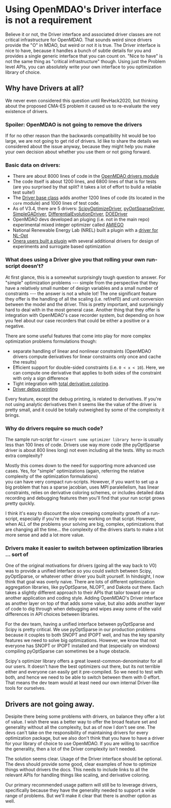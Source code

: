 # Using OpenMDAO's Driver interface is not a requirement

Believe it or not, the Driver interface and associated driver classes are not critical infrastructure for OpenMDAO. 
That sounds weird since drivers provide the "O" in MDAO, but weird or not it is true. 
The Driver interface is nice to have, because it handles a bunch of subtle details for you and provides a single generic interface that you can count on.
"Nice to have" is not the same thing as "critical infrastructure" though. 
Using just the Problem level APIs, you can absolutely write your own interface to you optimization library of choice. 

## Why have Drivers at all? 

We never even considered this question until RevHack2020, 
but thinking about the proposed CMA-ES problem it caused us to re-evaluate the very existence of drivers. 

### Spoiler: OpenMDAO is not going to remove the drivers

If for no other reason than the backwards compatibility hit would be too large, we are not going to get rid of drivers.
Id like to share the details we considered about the issue anyway, because they might help you make your own decision about whether you use them or not going forward. 

### Basic data on drivers: 
* There are about 8000 lines of code in the [OpenMDAO drivers module](https://github.com/OpenMDAO/OpenMDAO/tree/2186adb1ba66e0babaad8d2e6c7da071e1c6e973/openmdao/drivers)
* The code itself is about 1200 lines, and 6800 lines of that is for tests (are you surprised by that split? it takes a lot of effort to build a reliable test suite!)
* The [Driver base class](https://github.com/OpenMDAO/OpenMDAO/blob/2186adb1ba66e0babaad8d2e6c7da071e1c6e973/openmdao/core/driver.py) adds another 1200 lines of code (its located in the `core` module) and 1000 lines of test code. 
* As of V3.4, there are 5 drivers: [ScipyOptimizeDriver][scipy-driver], [pyOptSparseDriver][pyopt-driver], [SimpleGADriver][simple-ga], [DifferentialEvolutionDriver][di-ga], [DOEDriver][doe-driver]
* OpenMDAO devs developed an pluging (i.e. not in the main repo) experimental mixed integer optimizer called [AMIEGO](https://github.com/Kenneth-T-Moore/AMIEGO)
* National Renewable Energy Lab (NREL) built a plugin with a [driver for NL-Opt](https://github.com/johnjasa/nrel_openmdao_extensions)
* [Onera users built a plugin](https://github.com/OneraHub/openmdao_extensions) with several additional drivers for design of experiments and surrogate based optimization

### What does using a Driver give you that rolling your own run-script doesn't? 

At first glance, this is a somewhat surprisingly tough question to answer. 
For "simple" optimization problems --- simple from the perspective that they have a relatively small number of design variables and a small number of constraints --- the answer is not a whole lot! 
The one significant feature they offer is the handling of all the scaling (i.e. ref/ref0) and unit conversion between the model and the driver. 
This is pretty important, and surprisingly hard to deal with in the most general case. 
Another thing that they offer is integration with OpenMDAO's case recorder system, but depending on how you feel about our case recorders that could be either a positive or a negative. 

There are some useful features that come into play for more complex optimization problems formulations though: 
* separate handling of linear and nonlinear constraints (OpenMDAO drivers compute derivatives for linear constraints only once and cache the results)
* Efficient support for double-sided constraints (i.e. `0 < x < 10`). Here, we can compute one derivative that applies to both sides of the constraint with only a sign difference
* Tight integration with  [total derivative coloring](http://openmdao.org/twodocs/versions/3.4.0/features/core_features/working_with_derivatives/simul_derivs.html). 
* [Driver debug printing](http://openmdao.org/twodocs/versions/3.4.0/features/debugging/debugging_drivers.html)

Every feature, except the debug printing, is related to derivatives. 
If you're not using analytic derivatives then it seems like the value of the driver is pretty small, 
and it could be totally outweighed by some of the complexity it brings. 

### Why do drivers require so much code? 

The sample run-script for `<insert some optimizer library here>` is usually less than 100 lines of code. 
Drivers use way more code (the pyOptSparse driver is about 800 lines long) not even including all the tests. 
Why so much extra complexity? 

Mostly this comes down to the need for supporting more advanced use cases. 
Yes, for "simple" optimizations (again, referring the relative complexity of the optimization formulations)  
you can have very compact run-scripts. 
However, if you want to set up a big problem that has a sparse jacobian, uses MPI paralellelism, has linear constraints, relies on derivative coloring schemes, or includes detailed data recording and debugging features then you'll find that your run script grows pretty quickly. 

I think it's easy to discount the slow creeping complexity growth of a run-script, especially if you're the only one working on that script. 
However, when ALL of the problems your solving are big, complex, optimizations that are changing all the time... the complexity of the drivers starts to make a lot more sense and add a lot more value. 

### Drivers make it easier to switch between optimization libraries ... sort of

One of the original motivations for drivers (going all the way back to V0) was to provide a unified interface so you could switch between Scipy, pyOptSparse, or whatever other driver you built yourself. 
In hindsight, I now think that goal was overly naive. 
There are lots of different optimization aggregation libraries, like pyOptSparse, NLOPT, and Dakota out there. 
Each takes a slightly different approach to their APIs that tailor toward one or another application and coding style. 
Adding OpenMDAO's Driver interface as another layer on top of that adds some value, but also adds another layer of code to dig through when debugging and wipes away some of the valid differences in API choices between libraries. 

For the dev team, having a unified interface between pyOptSparse and Scipy is pretty critical. 
We use pyOptSparse in our production problems because it couples to both SNOPT and IPOPT well, and has the key sparsity features we need to solve big optimizations. 
However, we know that not everyone has SNOPT or IPOPT installed and that (especially on windows) compiling pyOptSparse can sometimes be a huge obstacle. 

Scipy's optimizer library offers a great lowest-common-denominator for all our users. 
It doesn't have the best optimizers out there, but its not terrible either and everyone can easily get it pre-compiled. 
So we need to test with both, and hence we need to be able to switch between them with 0 effort. 
That means the dev team would at least need our own internal Driver-like tools for ourselves. 


## Drivers are not going away. 

Desipite there being some problems with drivers, on balance they offer a lot of value. 
I wish there was a better way to offer the broad feature set and generality without all the complexity, but as of now I don't see one. 
The devs can't take on the responsibility of maintaining drivers for every optimization package, but we also don't think that you have to have a driver for your library of choice to use OpenMDAO. 
If you are willing to sacrifice the generality, then a lot of the Driver complexity isn't needed. 

The solution seems clear. 
Usage of the Driver interface should be optional. 
The devs should provide some good, clear examples of how to optimize things without drivers the docs. 
This needs to include links to all the relevant APIs for handling things like scaling, and derivative coloring. 

Our primary recommended usage pattern will still be to leverage drivers, specifically because they have the generality needed to support a wide range of problems. 
But we'll make it clear that there is another option as well. 





[CAM-ES]: ../problems/cma_es/README.md
[scipy-driver]: http://openmdao.org/twodocs/versions/3.4.0/features/building_blocks/drivers/scipy_optimize_driver.html
[pyopt-driver]: http://openmdao.org/twodocs/versions/3.4.0/features/building_blocks/drivers/pyoptsparse_driver.html
[simple-ga]: http://openmdao.org/twodocs/versions/3.4.0/features/building_blocks/drivers/genetic_algorithm.html
[di-ga]: http://openmdao.org/twodocs/versions/3.4.0/features/building_blocks/drivers/differential_evolution.html
[doe-driver]: http://openmdao.org/twodocs/versions/3.4.0/features/building_blocks/drivers/doe_driver.html

